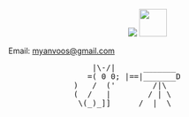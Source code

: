 <p align="center">
    <img src="https://skillicons.dev/icons?i=react,vue,next,typescript,py" />
    <img width="50" height="50" src="https://www.rustacean.net/assets/rustacean-orig-noshadow.svg" />
</p>

Email: myanvoos@gmail.com
<pre>
                  |\-/|      _______                             . '  *   .  . '
                 =( 0 0; |==|_______D                              .  * * -+-  
              )   /  ('        /|\                             .    * .    '  -+- 
              (  /   |        / | \                                * -+-  ' .  . 
               \(_)_]]      /  |  \                            *   *  .   .
                                                                 '   *
</pre>
